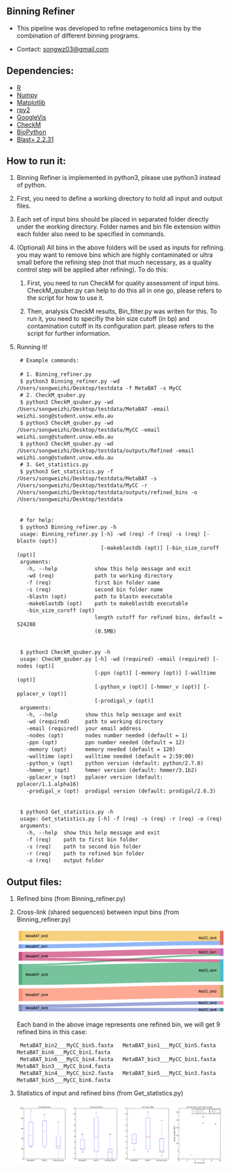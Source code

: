 Binning Refiner
---

+ This pipeline was developed to refine metagenomics bins by the combination of different binning programs.

+ Contact: songwz03@gmail.com

Dependencies:
---

+ [R](https://www.r-project.org)
+ [Numpy](http://www.numpy.org)
+ [Matplotlib](http://matplotlib.org)
+ [rpy2](http://rpy2.bitbucket.org)
+ [GoogleVis](https://github.com/mages/googleVis#googlevis)
+ [CheckM](http://ecogenomics.github.io/CheckM/)
+ [BioPython](https://github.com/biopython/biopython.github.io/)
+ [Blast+ 2.2.31](http://www.ncbi.nlm.nih.gov/news/06-16-2015-blast-plus-update/)


How to run it:
---

1. Binning Refiner is implemented in python3, please use python3 instead of python.

1. First, you need to define a working directory to hold all input and output files.

1. Each set of input bins should be placed in separated folder directly under the working directory. Folder names and
bin file extension within each folder also need to be specified in commands.

1. (Optional) All bins in the above folders will be used as inputs for refining. you may want to remove bins which
are highly contaminated or ultra small before the refining step (not that much necessary, as a quality control step will
be applied after refining). To do this:

    1. First, you need to run CheckM for quality assessment of input bins. CheckM_qsuber.py can help to do this all in
    one go, please refers to the script for how to use it.

    1. Then, analysis CheckM results, Bin_filter.py was writen for this. To run it, you need to specifiy the bin size
    cutoff (in bp) and contamination cutoff in its configuration part. please refers to the script for further information.

1. Running it!

        # Example commands:

        # 1. Binning_refiner.py
        $ python3 Binning_refiner.py -wd /Users/songweizhi/Desktop/testdata -f MetaBAT -s MyCC
        # 2. CheckM_qsuber.py
        $ python3 CheckM_qsuber.py -wd /Users/songweizhi/Desktop/testdata/MetaBAT -email weizhi.song@student.unsw.edu.au
        $ python3 CheckM_qsuber.py -wd /Users/songweizhi/Desktop/testdata/MyCC -email weizhi.song@student.unsw.edu.au
        $ python3 CheckM_qsuber.py -wd /Users/songweizhi/Desktop/testdata/outputs/Refined -email weizhi.song@student.unsw.edu.au
        # 3. Get_statistics.py
        $ python3 Get_statistics.py -f /Users/songweizhi/Desktop/testdata/MetaBAT -s /Users/songweizhi/Desktop/testdata/MyCC -r /Users/songweizhi/Desktop/testdata/outputs/refined_bins -o /Users/songweizhi/Desktop/testdata


        # for help:
        $ python3 Binning_refiner.py -h
        usage: Binning_refiner.py [-h] -wd (req) -f (req) -s (req) [-blastn (opt)]
                                  [-makeblastdb (opt)] [-bin_size_curoff (opt)]
        arguments:
          -h, --help            show this help message and exit
          -wd (req)             path to working directory
          -f (req)              first bin folder name
          -s (req)              second bin folder name
          -blastn (opt)         path to blastn executable
          -makeblastdb (opt)    path to makeblastdb executable
          -bin_size_curoff (opt)
                                length cutoff for refined bins, default = 524288
                                (0.5MB)


        $ python3 CheckM_qsuber.py -h
        usage: CheckM_qsuber.py [-h] -wd (required) -email (required) [-nodes (opt)]
                                [-ppn (opt)] [-memory (opt)] [-walltime (opt)]
                                [-python_v (opt)] [-hmmer_v (opt)] [-pplacer_v (opt)]
                                [-prodigal_v (opt)]
        arguments:
          -h, --help         show this help message and exit
          -wd (required)     path to working directory
          -email (required)  your email address
          -nodes (opt)       nodes number needed (default = 1)
          -ppn (opt)         ppn number needed (default = 12)
          -memory (opt)      memory needed (default = 120)
          -walltime (opt)    walltime needed (default = 2:59:00)
          -python_v (opt)    python version (default: python/2.7.8)
          -hmmer_v (opt)     hmmer version (default: hmmer/3.1b2)
          -pplacer_v (opt)   pplacer version (default: pplacer/1.1.alpha16)
          -prodigal_v (opt)  prodigal version (default: prodigal/2.6.3)


        $ python3 Get_statistics.py -h
        usage: Get_statistics.py [-h] -f (req) -s (req) -r (req) -o (req)
        arguments:
          -h, --help  show this help message and exit
          -f (req)    path to first bin folder
          -s (req)    path to second bin folder
          -r (req)    path to refined bin folder
          -o (req)    output folder

Output files:
---

1. Refined bins (from Binning_refiner.py)

1. Cross-link (shared sequences) between input bins (from Binning_refiner.py)

    ![Sankey_plot](doc/images/sankey_plot.jpg)

    Each band in the above image represents one refined bin, we will get 9 refined bins in this case:

        MetaBAT_bin2___MyCC_bin5.fasta   MetaBAT_bin1___MyCC_bin5.fasta   MetaBAT_bin6___MyCC_bin1.fasta
        MetaBAT_bin6___MyCC_bin4.fasta   MetaBAT_bin3___MyCC_bin1.fasta   MetaBAT_bin3___MyCC_bin4.fasta
        MetaBAT_bin4___MyCC_bin2.fasta   MetaBAT_bin5___MyCC_bin3.fasta   MetaBAT_bin5___MyCC_bin6.fasta

1. Statistics of input and refined bins (from Get_statistics.py)

    ![Statistics](doc/images/statistics.png)
